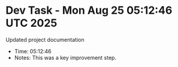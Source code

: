# Dev Task - Mon Aug 25 05:12:46 UTC 2025
Updated project documentation
- Time: 05:12:46
- Notes: This was a key improvement step.
